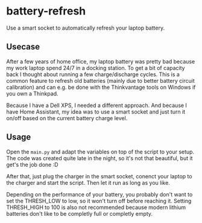 # battery-refresh

Use a smart socket to automatically refresh your laptop battery.


## Usecase
After a few years of home office, my laptop battery was pretty bad because my work laptop spend 24/7 in a docking
station. To get a bit of capacity back I thought about running a few charge/discharge cycles. This is a common feature
to refresh old batteries (mainly due to better battery circuit calibration) and can e.g. be done with the Thinkvantage
tools on Windows if you own a Thinkpad.

Because I have a Dell XPS, I needed a different approach. And because I have Home Assistant, my idea was to use a smart
socket and just turn it on/off based on the current battery charge level.


## Usage
Open the `main.py` and adapt the variables on top of the script to your setup. The code was created quite late in the
night, so it's not that beautiful, but it get's the job done :D

After that, just plug the charger in the smart socket, conenct your laptop to the charger and start the script. Then let
it run as long as you like.

Depending on the performance of your battery, you probably don't want to set the THRESH_LOW to low, so it won't turn off
before reaching it. Setting THRESH_HIGH to 100 is also not recommended because modern lithium batteries don't like to be
completly full or completly empty.


